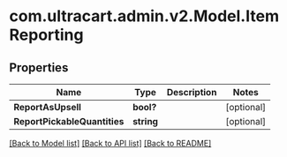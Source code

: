 # com.ultracart.admin.v2.Model.ItemReporting
## Properties

Name | Type | Description | Notes
------------ | ------------- | ------------- | -------------
**ReportAsUpsell** | **bool?** |  | [optional] 
**ReportPickableQuantities** | **string** |  | [optional] 

[[Back to Model list]](../README.md#documentation-for-models) [[Back to API list]](../README.md#documentation-for-api-endpoints) [[Back to README]](../README.md)

